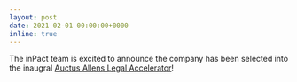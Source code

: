 ```yaml
---
layout: post
date: 2021-02-01 00:00:00+0000
inline: true
---
```


The inPact team is excited to announce the company has been selected into the
inaugral [Auctus Allens Legal
Accelerator](https://www.linkedin.com/posts/allenslawfirm_allens-reveals-first-legaltech-accelerator-activity-6766868234034651136-Uq4t/)!

